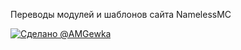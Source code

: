 Переводы модулей и шаблонов сайта NamelessMC<br>
        <div class="f-icon-col">
            <a href="https://www.amgewka.ru/" rel="noopener" target="_blank">
                <picture>
                    <source srcset="https://www.amgewka.ru/uploads/a664b1d7e4040c6f15504a6530c490c2578c3f17logo.webp" type="image/webp">
                    <source srcset="https://www.amgewka.ru/uploads/a664b1d7e4040c6f15504a6530c490c2578c3f17logo.webp">
                    <img class="f-credit-img" alt="Сделано @AMGewka" src='https://www.amgewka.ru/uploads/a664b1d7e4040c6f15504a6530c490c2578c3f17logo.webp' />
                </picture>
            </a>
        </div>
